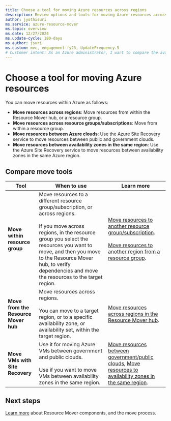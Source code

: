 ```yaml
---
title: Choose a tool for moving Azure resources across regions
description: Review options and tools for moving Azure resources across regions.
author: jyothisuri
ms.service: azure-resource-mover
ms.topic: overview
ms.date: 12/27/2024
ms.update-cycle: 180-days
ms.author: jsuri
ms.custom: mvc, engagement-fy23, UpdateFrequency.5
# Customer intent: As an Azure administrator, I want to compare the available tools for moving resources across regions, so that I can select the most suitable option for efficiently relocating my Azure resources based on their dependencies and requirements.
---
```


# Choose a tool for moving Azure resources

You can move resources within Azure as follows:

- **Move resources across regions**: Move resources from within the Resource Mover hub, or a resource group. 
- **Move resources across resource groups/subscriptions**: Move from within a resource group. 
- **Move resources between Azure clouds**: Use the Azure Site Recovery service to move resources between public and government clouds.
- **Move resources between availability zones in the same region**: Use the Azure Site Recovery service to move resources between availability zones in the same Azure region.


## Compare move tools

| Tool | When to use| Learn more |
|----- | ---------- | ---------- |
| **Move within resource group** | Move resources to a different resource group/subscription, or across regions.<br/><br/> If you move across regions, in the resource group you select the resources you want to move, and then you move to the Resource Mover hub, to verify dependencies and move the resources to the target region. | [Move resources to another resource group/subscription](../azure-resource-manager/management/move-resource-group-and-subscription.md).<br/><br/> [Move resources to another region from a resource group](move-region-within-resource-group.md). |
| **Move from the Resource Mover hub** | Move resources across regions. <br/><br/> You can move to a target region, or to a specific availability zone, or availability set, within the target region. | [Move resources across regions in the Resource Mover hub](). |
| **Move VMs with Site Recovery** | Use it for moving Azure VMs between government and public clouds.<br/><br/> Use if you want to move VMs between availability zones in the same region. |[Move resources between government/public clouds](../site-recovery/region-move-cross-geos.md), [Move resources to availability zones in the same region](../site-recovery/azure-to-azure-how-to-enable-zone-to-zone-disaster-recovery.md).|

## Next steps

[Learn more](about-move-process.md) about Resource Mover components, and the move process.
